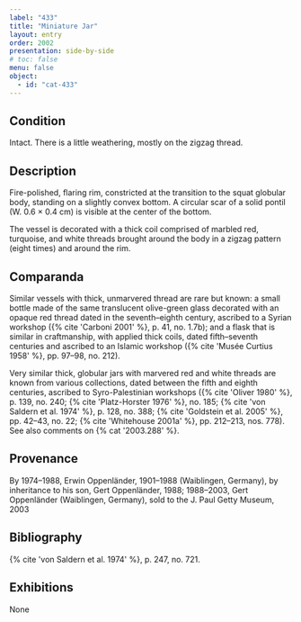 ```yaml
---
label: "433"
title: "Miniature Jar"
layout: entry
order: 2002
presentation: side-by-side
# toc: false
menu: false
object:
  - id: "cat-433"
---
```


## Condition

Intact. There is a little weathering, mostly on the zigzag thread.

## Description

Fire-polished, flaring rim, constricted at the transition to the squat globular body, standing on a slightly convex bottom. A circular scar of a solid pontil (W. 0.6 × 0.4 cm) is visible at the center of the bottom.

The vessel is decorated with a thick coil comprised of marbled red, turquoise, and white threads brought around the body in a zigzag pattern (eight times) and around the rim.

## Comparanda

Similar vessels with thick, unmarvered thread are rare but known: a small bottle made of the same translucent olive-green glass decorated with an opaque red thread dated in the seventh–eighth century, ascribed to a Syrian workshop ({% cite 'Carboni 2001' %}, p. 41, no. 1.7b); and a flask that is similar in craftmanship, with applied thick coils, dated fifth–seventh centuries and ascribed to an Islamic workshop ({% cite 'Musée Curtius 1958' %}, pp. 97–98, no. 212).

Very similar thick, globular jars with marvered red and white threads are known from various collections, dated between the fifth and eighth centuries, ascribed to Syro-Palestinian workshops ({% cite 'Oliver 1980' %}, p. 139, no. 240; {% cite 'Platz-Horster 1976' %}, no. 185; {% cite 'von Saldern et al. 1974' %}, p. 128, no. 388; {% cite 'Goldstein et al. 2005' %}, pp. 42–43, no. 22; {% cite 'Whitehouse 2001a' %}, pp. 212–213, nos. 778). See also comments on {% cat '2003.288' %}.

## Provenance

By 1974–1988, Erwin Oppenländer, 1901–1988 (Waiblingen, Germany), by inheritance to his son, Gert Oppenländer, 1988; 1988–2003, Gert Oppenländer (Waiblingen, Germany), sold to the J. Paul Getty Museum, 2003

## Bibliography

{% cite 'von Saldern et al. 1974' %}, p. 247, no. 721.

## Exhibitions

None
